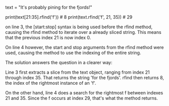 text = "It's probably pining for the fjords!"

print(text[21:35].rfind('f'))     # 8
print(text.rfind('f', 21, 35))    # 29

on line 3, the [start:stop] syntax is being used before the rfind method,
causing the rfind method to iterate over a already sliced string.
This means that the previous index 21 is now index 0. 

On line 4 however, the start and stop arguments from the rfind method 
were used, causing the method to use the indexing of the entire string.


The solution answers the question in a clearer way:

Line 3 first extracts a slice from the text object, ranging from index
21 through index 35. That returns the string 'for the fjords'.
rfind then returns 8, the index of the rightmost instance of an 'f'.

On the other hand, line 4 does a search for the rightmost f between
indexes 21 and 35. Since the f occurs at index 29, that's what 
the method returns.